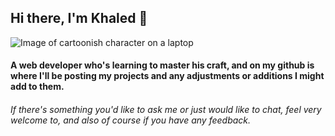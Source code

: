 ## Hi there, I'm Khaled 👋
![Image of cartoonish character on a laptop](https://i.imgur.com/Bu9WvET.jpg)


#### A web developer who's learning to master his craft, and on my github is where I'll be posting my projects and any adjustments or additions I might add to them.

###### If there's something you'd like to ask me or just would like to chat, feel very welcome to, and also of course if you have any feedback.
